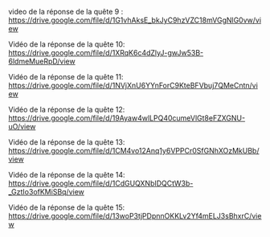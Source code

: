 video de la réponse de la quête 9 :
https://drive.google.com/file/d/1G1vhAksE_bkJyC9hzVZC18mVGgNlG0vw/view

Vidéo de la réponse de la quête 10: 
https://drive.google.com/file/d/1XRqK6c4dZlyJ-gwJw53B-6ldmeMueRpD/view

Vidéo de la réponse de la quête 11:
https://drive.google.com/file/d/1NVjXnU6YYnForC9KteBFVbuj7QMeCntn/view

Vidéo de la réponse de la quête 12:
https://drive.google.com/file/d/19Ayaw4wlLPQ40cumeVlGt8eFZXGNU-uO/view

Vidéo de la réponse de la quête 13:
https://drive.google.com/file/d/1CM4vo12Anq1y6VPPCr0SfGNhXOzMkUBb/view

Vidéo de la réponse de la quête 14:
https://drive.google.com/file/d/1CdGUQXNbIDQCtW3b-_GztIo3ofKMiSBq/view

Vidéo de la réponse de la quête 15:
https://drive.google.com/file/d/13woP3tjPDpnnOKKLv2Yf4mELJ3sBhxrC/view